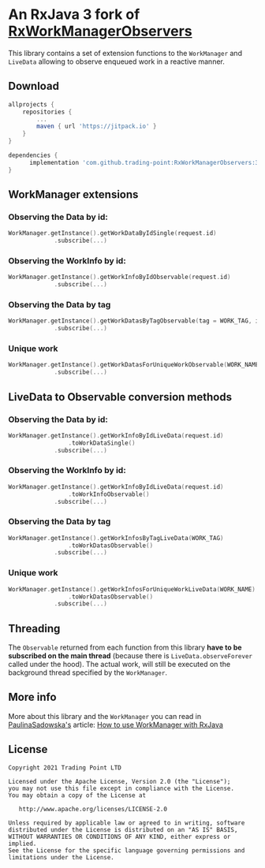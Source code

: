 # An RxJava 3 fork of [RxWorkManagerObservers](https://github.com/PaulinaSadowska/RxWorkManagerObservers)

This library contains a set of extension functions to the `WorkManager` and `LiveData` allowing to observe enqueued work in a reactive manner.

## Download

```gradle
allprojects {
	repositories {
		...
		maven { url 'https://jitpack.io' }
	}
}
```
 
```gradle
dependencies {
      implementation 'com.github.trading-point:RxWorkManagerObservers:3.0.0'
}
```

## WorkManager extensions

### Observing the Data by id:
```kotlin
WorkManager.getInstance().getWorkDataByIdSingle(request.id)
			 .subscribe(...)
```

### Observing the WorkInfo by id:
```kotlin
WorkManager.getInstance().getWorkInfoByIdObservable(request.id)
			 .subscribe(...)
```

### Observing the Data by tag
```kotlin
WorkManager.getInstance().getWorkDatasByTagObservable(tag = WORK_TAG, ignoreError = false)
			 .subscribe(...)
```

### Unique work
```kotlin
WorkManager.getInstance().getWorkDatasForUniqueWorkObservable(WORK_NAME)
			 .subscribe(...)
```

## LiveData to Observable conversion methods

### Observing the Data by id:
```kotlin
WorkManager.getInstance().getWorkInfoByIdLiveData(request.id)
        		 .toWorkDataSingle()
			 .subscribe(...)
```

### Observing the WorkInfo by id:
```kotlin
WorkManager.getInstance().getWorkInfoByIdLiveData(request.id)
        		 .toWorkInfoObservable()
			 .subscribe(...)
```

### Observing the Data by tag
```kotlin
WorkManager.getInstance().getWorkInfosByTagLiveData(WORK_TAG)
        		 .toWorkDatasObservable()
			 .subscribe(...)
```

### Unique work
```kotlin
WorkManager.getInstance().getWorkInfosForUniqueWorkLiveData(WORK_NAME)
        		 .toWorkDatasObservable()
			 .subscribe(...)
```

## Threading
The `Observable` returned from each function from this library **have to be subscribed on the main thread** (because there is ``LiveData.observeForever`` called under the hood). The actual work, will still be executed on the background thread specified by the `WorkManager`.

## More info
More about this library and the `WorkManager` you can read in [PaulinaSadowska's](https://github.com/PaulinaSadowska) article: 
[How to use WorkManager with RxJava](https://proandroiddev.com/how-to-use-workmanager-with-rxjava-b5936f68e024)


## License
```
Copyright 2021 Trading Point LTD

Licensed under the Apache License, Version 2.0 (the "License");
you may not use this file except in compliance with the License.
You may obtain a copy of the License at

   http://www.apache.org/licenses/LICENSE-2.0

Unless required by applicable law or agreed to in writing, software
distributed under the License is distributed on an "AS IS" BASIS,
WITHOUT WARRANTIES OR CONDITIONS OF ANY KIND, either express or implied.
See the License for the specific language governing permissions and
limitations under the License.
```
